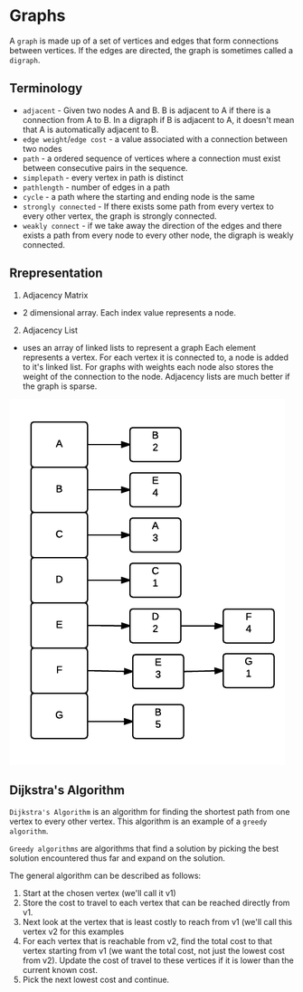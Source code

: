 # Graphs

A `graph` is made up of a set of vertices and edges that form connections between vertices. If the edges are directed, 
the graph is sometimes called a `digraph`.

## Terminology

- `adjacent` - Given two nodes A and B. B is adjacent to A if there is a connection from A to B. In a digraph if B is adjacent to A, it doesn't mean that A is automatically adjacent to B.
- `edge weight`/`edge cost` - a value associated with a connection between two nodes
- `path` - a ordered sequence of vertices where a connection must exist between consecutive pairs in the sequence.
- `simplepath` - every vertex in path is distinct
- `pathlength` - number of edges in a path
- `cycle` - a path where the starting and ending node is the same
- `strongly connected` - If there exists some path from every vertex to every other vertex, the graph is strongly connected.
- `weakly connect` - if we take away the direction of the edges and there exists a path from every node to every other node, the digraph is weakly connected.

## Rrepresentation
1. Adjacency Matrix
 - 2 dimensional array. Each index value represents a node.
2. Adjacency List
-  uses an array of linked lists to represent a graph Each element represents a vertex. For each vertex it is connected to, a node is added to it's linked list. For graphs with weights each node also stores the weight of the connection to the node. Adjacency lists are much better if the graph is sparse. 

![graph](/images/cs/graph3.png)

## Dijkstra's Algorithm
`Dijkstra's Algorithm` is an algorithm for finding the shortest path from one vertex to every other vertex. This algorithm is an example of a `greedy algorithm`. 

`Greedy algorithms` are algorithms that find a solution by picking the best solution encountered thus far and expand on the solution.  

The general algorithm can be described as follows:
1. Start at the chosen vertex (we'll call it v1)
2. Store the cost to travel to each vertex that can be reached directly from v1.  
3. Next look at the vertex that is least costly to reach from v1 (we'll call this vertex v2 for this examples
4. For each vertex that is reachable from v2, find the total cost to that vertex starting from v1 (we want the total cost, not just the lowest cost from v2).  Update the cost of travel to these vertices if it is lower than the current known cost.
5. Pick the next lowest cost and continue.
